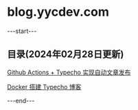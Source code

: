 # blog.yycdev.com

---start---

## 目录(2024年02月28日更新) 

[Github Actions + Typecho 实现自动文章发布](https://blog.yycdev.com/index.php/p/2024-02-28/)

[Docker 搭建 Typecho 博客](https://blog.yycdev.com/index.php/p/2024-02-27/)

---end---